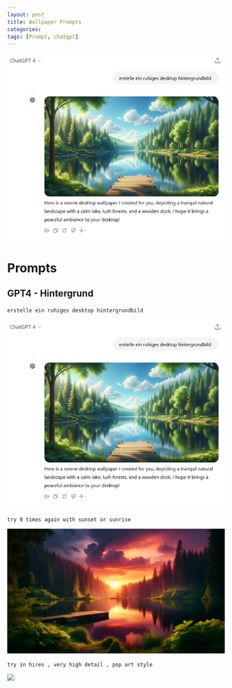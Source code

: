 ```yaml
---
layout: post
title: Wallpaper Prompts
categories: 
tags: [Prompt, chatgpt]
---
```


![](../pics/Pasted%20image%2020240528150450.png)

# Prompts 

## GPT4 - Hintergrund 

```
erstelle ein ruhiges desktop hintergrundbild
```

![](../pics/Pasted%20image%2020240528150450.png)

	try 9 times again with sunset or sunrise

![](../pics/5f9e53a6-2a3b-42f3-a17a-44eb2b1cfecf.webp)

	try in hires , very high detail , pop art style

![](../pics/DALL·E%202024-05-28%2015.09.48%20-%20A%20high-resolution,%20highly%20detailed%20pop%20art%20style%20desktop%20wallpaper%20depicting%20a%20tranquil%20natural%20landscape%20at%20sunrise.%20The%20scene%20features%20a%20calm%20lake%20r.webp)